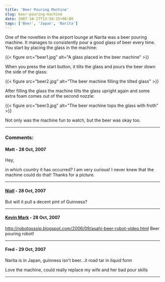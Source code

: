 ```yaml
---
title: 'Beer Pouring Machine'
slug: beer-pouring-machine
date: 2007-10-27T13:58:15+08:00
tags: ['Beer', 'Japan', 'Narita']
---
```


One of the novelties in the airport lounge at Narita was a beer pouring
machine. It manages to consistently pour a good glass of beer every
time. You start by placing the glass in the machine:

{{< figure src="beer1.jpg"
        alt="A glass placed in the beer machine" >}}

When you press the start button, it tilts the glass and pours the beer
down the side of the glass:

{{< figure src="beer2.jpg"
        alt="The beer machine filling the tilted glass" >}}

After filling the glass the machine tilts the glass upright again and
some extra foam comes out of the second nozzle:

{{< figure src="beer3.jpg"
        alt="The beer machine tops the glass with froth" >}}

Not only was the machine fun to watch, but the beer was okay too.

---
### Comments:
#### Matt - <time datetime="2007-10-28 01:19:14">28 Oct, 2007</time>

Hey,

in which country it has occurred? I am very curious! I never knew that
the machine could do that! Thanks for a picture.

---
#### [Niall](http://blog.moybella.net) - <time datetime="2007-10-28 04:49:16">28 Oct, 2007</time>

But will it pull a decent pint of Guinness?

---
#### [Kevin Mark](http://mysite.verizon.net/kevin.mark) - <time datetime="2007-10-28 11:20:54">28 Oct, 2007</time>

http://robotgossip.blogspot.com/2006/09/asahi-beer-robot-video.html
Beer pouring robot!

---
#### Fred - <time datetime="2007-10-29 09:24:20">29 Oct, 2007</time>

Narita is in Japan, guinness isn\'t beer\...it road tar in liquid form

Love the machine, could really replace my wife and her bad pour skills

---
